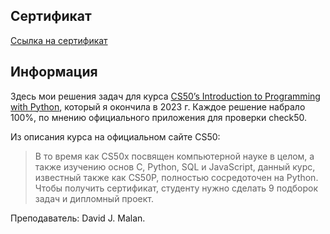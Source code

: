 ## Сертификат
[Ссылка на сертификат](https://certificates.cs50.io/3b728f03-1ca3-4833-bf30-e7c3a53b98e0.pdf?size=letter)

## Информация
Здесь мои решения задач для курса [CS50’s Introduction to Programming with Python](https://cs50.harvard.edu/python/2022/), который я окончила в 2023 г. Каждое решение набрало 100%, по мнению официального приложения для проверки check50. 

Из описания курса на официальном сайте CS50: 
> В то время как CS50x посвящен компьютерной науке в целом, а также изучению основ C, Python, SQL и JavaScript, данный курс, известный также как CS50P, полностью сосредоточен на Python. Чтобы получить сертификат, студенту нужно сделать 9 подборок задач и дипломный проект.

Преподаватель: David J. Malan.
